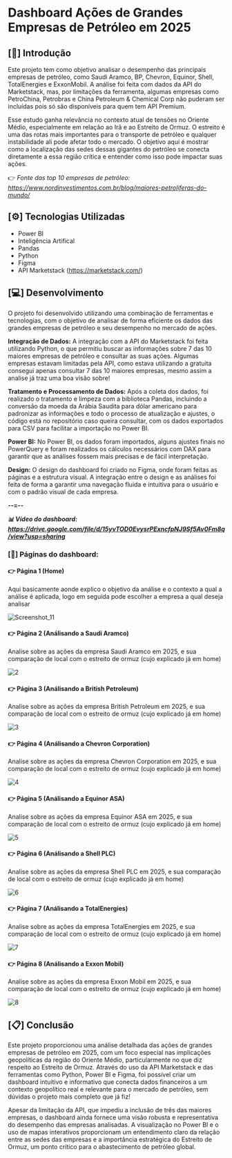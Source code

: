 # Dashboard Ações de Grandes Empresas de Petróleo em 2025
## [📖] Introdução
  Este projeto tem como objetivo analisar o desempenho das principais empresas de petróleo, como Saudi Aramco, BP, Chevron, Equinor, Shell, TotalEnergies e ExxonMobil. A análise foi feita com dados da API do Marketstack, mas, por limitações da ferramenta, algumas empresas como PetroChina, Petrobras e China Petroleum & Chemical Corp não puderam ser incluídas pois só são disponíveis para quem tem API Premium.
  
  Esse estudo ganha relevância no contexto atual de tensões no Oriente Médio, especialmente em relação ao Irã e ao Estreito de Ormuz. O estreito é uma das rotas mais importantes para o transporte de petróleo e qualquer instabilidade ali pode afetar todo o mercado. O objetivo aqui é mostrar como a localização das sedes dessas gigantes do petróleo se conecta diretamente a essa região crítica e entender como isso pode impactar suas ações.

  👉 _Fonte das top 10 empresas de petróleo: https://www.nordinvestimentos.com.br/blog/maiores-petroliferas-do-mundo/_

## [⚙️] Tecnologias Utilizadas
- Power BI
- Inteligência Artifical
- Pandas
- Python
- Figma
- API Marketstack (https://marketstack.com/)
  
## [💻] Desenvolvimento
  O projeto foi desenvolvido utilizando uma combinação de ferramentas e tecnologias, com o objetivo de analisar de forma eficiente os dados das grandes empresas de petróleo e seu desempenho no mercado de ações.
  
  **Integração de Dados:** A integração com a API do Marketstack foi feita utilizando Python, o que permitiu buscar as informações sobre 7 das 10 maiores empresas de petróleo e consultar as suas ações. Algumas empresas estavam limitadas pela API, como estava utilizando a        gratuita consegui apenas consultar 7 das 10 maiores empresas, mesmo assim a analise já traz uma boa visão sobre!
    
  **Tratamento e Processamento de Dados:** Após a coleta dos dados, foi realizado o tratamento e limpeza com a biblioteca Pandas, incluindo a conversão da moeda da Arábia Saudita para dólar americano para padronizar as       informações e todo o processo de atualização e ajustes, o código está no repositório caso queira consultar, com os dados exportados para CSV para facilitar a importação no Power BI.
  
  **Power BI:** No Power BI, os dados foram importados, alguns ajustes finais no PowerQuery e foram realizados os cálculos necessários com DAX para garantir que as análises fossem mais precisas e de fácil interpretação.
  
  **Design:** O design do dashboard foi criado no Figma, onde foram feitas as páginas e a estrutura visual. A integração entre o design e as análises foi feita de forma a garantir uma navegação fluida e intuitiva para o usuário e com o padrão visual de cada empresa.

 **--=--**
  
  **_📊 Vídeo do dashboard: https://drive.google.com/file/d/15yvTOD0EvysrPExncfpNJ9Sf5Av0Fm8q/view?usp=sharing_**

  ### [📄] Páginas do dashboard:
  
  #### 👉 Página 1 (Home)
  
  Aqui basicamente aonde explico o objetivo da análise e o contexto a qual a análise é aplicada, logo em seguida pode escolher a empresa a qual deseja analisar
  
  ![Screenshot_11](https://github.com/user-attachments/assets/9bedd244-64ae-45c4-ada2-3a4a2509e91c)

  #### 👉 Página 2 (Análisando a Saudi Aramco)

  Analise sobre as ações da empresa Saudi Aramco em 2025, e sua comparação de local com o estreito de ormuz (cujo explicado já em home)
  
  ![2](https://github.com/user-attachments/assets/b883bdc3-31d5-4ef7-b98a-c4161153ad5b)

  #### 👉 Página 3 (Análisando a British Petroleum)

  Analise sobre as ações da empresa British Petroleum em 2025, e sua comparação de local com o estreito de ormuz (cujo explicado já em home)
  
  ![3](https://github.com/user-attachments/assets/03d750eb-a46c-409e-852d-8aaaf03d7c7d)

  #### 👉 Página 4 (Análisando a Chevron Corporation)

  Analise sobre as ações da empresa Chevron Corporation em 2025, e sua comparação de local com o estreito de ormuz (cujo explicado já em home)

  ![4](https://github.com/user-attachments/assets/3d31d6c8-8e84-491e-9960-aa7bb378e04d)

  #### 👉 Página 5 (Análisando a Equinor ASA)

  Analise sobre as ações da empresa Equinor ASA em 2025, e sua comparação de local com o estreito de ormuz (cujo explicado já em home)

  ![5](https://github.com/user-attachments/assets/c7a8e331-8ad3-459a-83ef-4f5edbb803cb)

  #### 👉 Página 6 (Análisando a Shell PLC)

  Analise sobre as ações da empresa Shell PLC em 2025, e sua comparação de local com o estreito de ormuz (cujo explicado já em home)

  ![6](https://github.com/user-attachments/assets/a416816c-43d2-43a7-adf3-b64de6491445)
  
  #### 👉 Página 7 (Análisando a TotalEnergies)

  Analise sobre as ações da empresa TotalEnergies em 2025, e sua comparação de local com o estreito de ormuz (cujo explicado já em home)

  ![7](https://github.com/user-attachments/assets/e1be170b-485f-41f2-86ac-becc7a2610a4)
  
  #### 👉 Página 8 (Análisando a Exxon Mobil)

  Analise sobre as ações da empresa Exxon Mobil em 2025, e sua comparação de local com o estreito de ormuz (cujo explicado já em home)

  ![8](https://github.com/user-attachments/assets/3c6743bf-80f3-496d-a955-39e2c746fd81)
  

## [📋] Conclusão

Este projeto proporcionou uma análise detalhada das ações de grandes empresas de petróleo em 2025, com um foco especial nas implicações geopolíticas da região do Oriente Médio, particularmente no que diz respeito ao Estreito de Ormuz. Através do uso da API Marketstack e das ferramentas como Python, Power BI e Figma, foi possível criar um dashboard intuitivo e informativo que conecta dados financeiros a um contexto geopolítico real e relevante para o mercado de petróleo, sem dúvidas o projeto mais completo que já fiz!

Apesar da limitação da API, que impediu a inclusão de três das maiores empresas, o dashboard ainda fornece uma visão robusta e representativa do desempenho das empresas analisadas. A visualização no Power BI e o uso de mapas interativos proporcionam um entendimento claro da relação entre as sedes das empresas e a importância estratégica do Estreito de Ormuz, um ponto crítico para o abastecimento de petróleo global.
